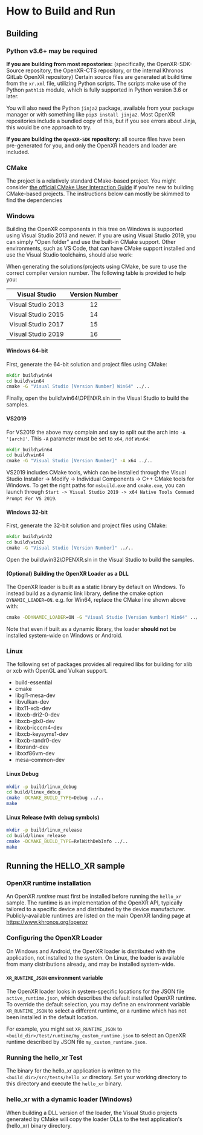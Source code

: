 # How to Build and Run

<!--
Copyright (c) 2014-2022, The Khronos Group Inc.

SPDX-License-Identifier: CC-BY-4.0
-->

## Building

### Python v3.6+ may be required

**If you are building from most repostories:** (specifically, the
OpenXR-SDK-Source repository, the OpenXR-CTS repository, or the internal Khronos
GitLab OpenXR repository) Certain source files are generated at build time from
the `xr.xml` file, utilizing Python scripts. The scripts make use of the Python
`pathlib` module, which is fully supported in Python version 3.6 or later.

You will also need the Python `jinja2` package, available from your package
manager or with something like `pip3 install jinja2`. Most OpenXR repositories
include a bundled copy of this, but if you see errors about Jinja, this would be
one approach to try.

**If you are building the `OpenXR-SDK` repository:** all source files have been
pre-generated for you, and only the OpenXR headers and loader are included.

### CMake

The project is a relatively standard CMake-based project. You
might consider
[the official CMake User Interaction Guide][cmake-user-interaction] if you're
new to building CMake-based projects. The instructions below can mostly be skimmed to find the dependencies

[cmake-user-interaction]:https://cmake.org/cmake/help/latest/guide/user-interaction/

### Windows

Building the OpenXR components in this tree on Windows is supported using Visual
Studio 2013 and newer. If you are using Visual Studio 2019, you can simply "Open
folder" and use the built-in CMake support. Other environments, such as VS Code,
that can have CMake support installed and use the Visual Studio toolchains,
should also work:

When generating the
solutions/projects using CMake, be sure to use the correct compiler version
number. The following table is provided to help you:

| Visual Studio        | Version Number |
| -------------------- |:--------------:|
| Visual Studio 2013   |       12       |
| Visual Studio 2015   |       14       |
| Visual Studio 2017   |       15       |
| Visual Studio 2019   |       16       |

#### Windows 64-bit

First, generate the 64-bit solution and project files using CMake:

```cmd
mkdir build\win64
cd build\win64
cmake -G "Visual Studio [Version Number] Win64" ../..
```

Finally, open the build\win64\OPENXR.sln in the Visual Studio to build the samples.

#### VS2019

For VS2019 the above may complain and say to split out the arch into `-A '[arch]'`.  This `-A` parameter must be set to `x64`, *not* `Win64`:

```cmd
mkdir build\win64
cd build\win64
cmake -G "Visual Studio [Version Number]" -A x64 ../..
```

VS2019 includes CMake tools, which can be installed through the Visual Studio
Installer -> Modify -> Individual Components -> C++ CMake tools for Windows. To
get the right paths for `msbuild.exe` and `cmake.exe`, you can launch through
`Start -> Visual Studio 2019 -> x64 Native Tools Command Prompt For VS 2019`.

#### Windows 32-bit

First, generate the 32-bit solution and project files using CMake:

```cmd
mkdir build\win32
cd build\win32
cmake -G "Visual Studio [Version Number]" ../..
```

Open the build\win32\OPENXR.sln in the Visual Studio to build the samples.

#### (Optional) Building the OpenXR Loader as a DLL

The OpenXR loader is built as a static library by default on Windows. To instead
build as a dynamic link library, define the cmake option `DYNAMIC_LOADER=ON`.
e.g. for Win64, replace the CMake line shown above with:

```cmd
cmake -DDYNAMIC_LOADER=ON -G "Visual Studio [Version Number] Win64" ../..
```

Note that even if built as a dynamic library, the loader **should not** be
installed system-wide on Windows or Android.

### Linux

The following set of packages provides all required libs for building for xlib
or xcb with OpenGL and Vulkan support.

- build-essential
- cmake
- libgl1-mesa-dev
- libvulkan-dev
- libx11-xcb-dev
- libxcb-dri2-0-dev
- libxcb-glx0-dev
- libxcb-icccm4-dev
- libxcb-keysyms1-dev
- libxcb-randr0-dev
- libxrandr-dev
- libxxf86vm-dev
- mesa-common-dev

#### Linux Debug

```sh
mkdir -p build/linux_debug
cd build/linux_debug
cmake -DCMAKE_BUILD_TYPE=Debug ../..
make
```

#### Linux Release (with debug symbols)

```sh
mkdir -p build/linux_release
cd build/linux_release
cmake -DCMAKE_BUILD_TYPE=RelWithDebInfo ../..
make
```

## Running the HELLO_XR sample

### OpenXR runtime installation

An OpenXR _runtime_ must first be installed before running the `hello_xr`
sample. The runtime is an implementation of the OpenXR API, typically tailored
to a specific device and distributed by the device manufacturer.
Publicly-available runtimes are listed on the main OpenXR landing page at
<https://www.khronos.org/openxr>

### Configuring the OpenXR Loader

On Windows and Android, the OpenXR loader is distributed with the application,
not installed to the system. On Linux, the loader is available from many
distributions already, and may be installed system-wide.

#### `XR_RUNTIME_JSON` environment variable

The OpenXR loader looks in system-specific locations for the JSON file
`active_runtime.json`, which describes the default installed OpenXR runtime. To
override the default selection, you may define an environment variable
`XR_RUNTIME_JSON` to select a different runtime, or a runtime which has not been
installed in the default location.

For example, you might set `XR_RUNTIME_JSON` to
`<build_dir>/test/runtime/my_custom_runtime.json` to select an OpenXR runtime
described by JSON file `my_custom_runtime.json`.

### Running the hello_xr Test

The binary for the hello_xr application is written to the
`<build_dir>/src/tests/hello_xr` directory. Set your working directory to this
directory and execute the `hello_xr` binary.

### hello_xr with a dynamic loader (Windows)

When building a DLL version of the loader, the Visual Studio projects generated
by CMake will copy the loader DLLs to the test application's (hello_xr) binary
directory.
